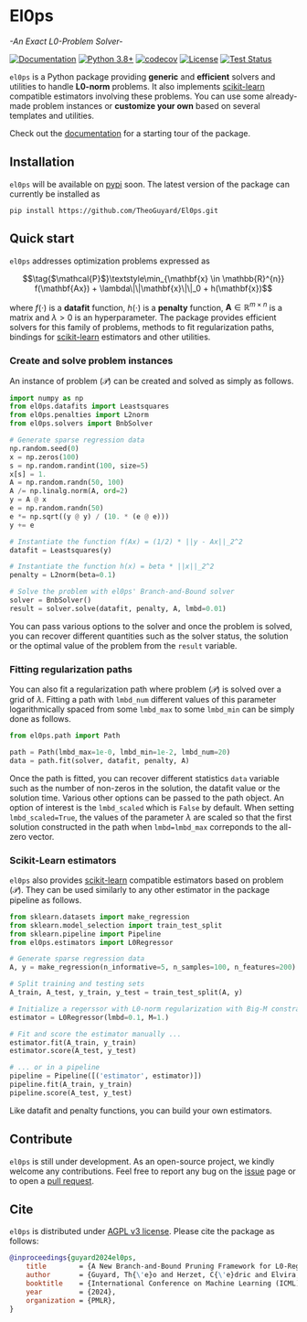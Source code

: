 El0ps
=====
*-An Exact L0-Problem Solver-*

[![Documentation](https://img.shields.io/badge/documentation-latest-blue)](https://theoguyard.github.io/El0ps/html/index.html)
[![Python 3.8+](https://img.shields.io/badge/python-3.8%2B-blue)](https://www.python.org/downloads/release/python-380/)
[![codecov](https://codecov.io/github/TheoGuyard/El0ps/graph/badge.svg?token=H2IA4O67X6)](https://codecov.io/github/TheoGuyard/El0ps)
[![License](https://img.shields.io/badge/License-AGPL--v3-red.svg)](https://github.com/TheoGuyard/El0ps/blob/main/LICENSE)
[![Test Status](https://github.com/TheoGuyard/el0ps/actions/workflows/test.yml/badge.svg)](https://github.com/TheoGuyard/el0ps/actions/workflows/test.yml)
<!-- [![PyPI version](https://badge.fury.io/py/el0ps.svg)](https://pypi.org/project/el0ps/) -->

``el0ps`` is a Python package providing **generic** and **efficient** solvers and utilities to handle **L0-norm** problems.
It also implements [scikit-learn](https://scikit-learn.org>) compatible estimators involving these problems.
You can use some already-made problem instances or **customize your own** based on several templates and utilities.

Check out the [documentation](https://theoguyard.github.io/El0ps/html/index.html) for a starting tour of the package.

## Installation

`el0ps` will be available on [pypi](https://pypi.org>) soon. The latest version of the package can currently be installed as


```shell
pip install https://github.com/TheoGuyard/El0ps.git
```

## Quick start

``el0ps`` addresses optimization problems expressed as

$$\tag{$\mathcal{P}$}\textstyle\min_{\mathbf{x} \in \mathbb{R}^{n}} f(\mathbf{Ax}) + \lambda\|\|\mathbf{x}\|\|_0 + h(\mathbf{x})$$

where $f(\cdot)$ is a **datafit** function, $h(\cdot)$ is a **penalty** function, $\mathbf{A} \in \mathbb{R}^{m \times n}$ is a matrix and $\lambda>0$ is an hyperparameter.
The package provides efficient solvers for this family of problems, methods to fit regularization paths, bindings for [scikit-learn](https://scikit-learn.org>) estimators and other utilities.

### Create and solve problem instances

An instance of problem $(\mathcal{P})$ can be created and solved as simply as follows.

```python
import numpy as np
from el0ps.datafits import Leastsquares
from el0ps.penalties import L2norm
from el0ps.solvers import BnbSolver

# Generate sparse regression data
np.random.seed(0)
x = np.zeros(100)
s = np.random.randint(100, size=5)
x[s] = 1.
A = np.random.randn(50, 100)
A /= np.linalg.norm(A, ord=2)
y = A @ x
e = np.random.randn(50)
e *= np.sqrt((y @ y) / (10. * (e @ e)))
y += e

# Instantiate the function f(Ax) = (1/2) * ||y - Ax||_2^2
datafit = Leastsquares(y)

# Instantiate the function h(x) = beta * ||x||_2^2
penalty = L2norm(beta=0.1)

# Solve the problem with el0ps' Branch-and-Bound solver
solver = BnbSolver()
result = solver.solve(datafit, penalty, A, lmbd=0.01)
```

You can pass various options to the solver and once the problem is solved, you can recover different quantities such as the solver status, the solution or the optimal value of the problem from the ``result`` variable.


### Fitting regularization paths

You can also fit a regularization path where problem $(\mathcal{P})$ is solved over a grid of $\lambda$.
Fitting a path with `lmbd_num` different values of this parameter logarithmically spaced from some `lmbd_max` to some `lmbd_min` can be simply done as follows.


```python
from el0ps.path import Path

path = Path(lmbd_max=1e-0, lmbd_min=1e-2, lmbd_num=20)
data = path.fit(solver, datafit, penalty, A)
```

Once the path is fitted, you can recover different statistics `data` variable such as the number of non-zeros in the solution, the datafit value or the solution time.
Various other options can be passed to the path object.
An option of interest is the `lmbd_scaled` which is `False` by default.
When setting `lmbd_scaled=True`, the values of the parameter $\lambda$ are scaled so that the first solution constructed in the path when `lmbd=lmbd_max` correponds to the all-zero vector. 


### Scikit-Learn estimators

`el0ps` also provides [scikit-learn](https://scikit-learn.org>) compatible estimators based on problem $(\mathcal{P})$.
They can be used similarly to any other estimator in the package pipeline as follows.

```python
from sklearn.datasets import make_regression
from sklearn.model_selection import train_test_split
from sklearn.pipeline import Pipeline
from el0ps.estimators import L0Regressor

# Generate sparse regression data
A, y = make_regression(n_informative=5, n_samples=100, n_features=200)

# Split training and testing sets
A_train, A_test, y_train, y_test = train_test_split(A, y)

# Initialize a regerssor with L0-norm regularization with Big-M constraint
estimator = L0Regressor(lmbd=0.1, M=1.)

# Fit and score the estimator manually ...
estimator.fit(A_train, y_train)
estimator.score(A_test, y_test)

# ... or in a pipeline
pipeline = Pipeline([('estimator', estimator)])
pipeline.fit(A_train, y_train)
pipeline.score(A_test, y_test)
```

Like datafit and penalty functions, you can build your own estimators.

## Contribute

`el0ps` is still under development.
As an open-source project, we kindly welcome any contributions.
Feel free to report any bug on the [issue](https://github.com/TheoGuyard/El0ps/issues) page or to open a [pull request](https://github.com/TheoGuyard/El0ps/pulls).

## Cite

`el0ps` is distributed under
[AGPL v3 license](https://github.com/TheoGuyard/El0ps/blob/main/LICENSE).
Please cite the package as follows:

```bibtex
@inproceedings{guyard2024el0ps,
    title        = {A New Branch-and-Bound Pruning Framework for L0-Regularized Problems},
    author       = {Guyard, Th{\'e}o and Herzet, C{\'e}dric and Elvira, Cl{\'e}ment and Ayse-Nur Arslan},
    booktitle    = {International Conference on Machine Learning (ICML)},
    year         = {2024},
    organization = {PMLR},
}
```
